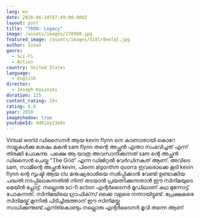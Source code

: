 ```yaml
---
lang: en
date: 2020-06-10T07:49:00.000Z
layout: post
title: "TRON: Legacy"
image: /assets/images/270960.jpg
featured_image: /assets/images/518lr8eolql.jpg
author: Sinan
genre:
  - Sci-Fi
  - Action
country: United States
language:
  - English
director:
  - Joseph Kosinski
duration: 125
content_rating: 10+
rating: 6.8
year: 2010
imageshadow: true
youtubeId: d4RiUy23e9s
---
```

Virtual world ഡിസൈനർ ആയ kevin flynn നെ കാണാതായി കൊറേ നാളുകൾക്കു ശേഷം മകൻ sam flynn തന്റെ അച്ഛൻ എന്താ സംഭവിച്ചത് എന്ന് തിരക്കി പോകുന്നു. പക്ഷെ ആ യാത്ര അവസാനിക്കുന്നത് sam ന്റെ അച്ഛൻ ഡിസൈൻ ചെയ്ത "The Grid" എന്ന ഡിജിറ്റൽ വേർഡിനകത് ആണ്. അവിടെ sam, സാമിന്റെ അച്ഛൻ kevin, പിന്നെ algorithm quorra ഇവരൊക്കെ കൂടി kevin flynn ന്റെ സൃഷ്ടി ആയ clu മനുഷ്യരാശിയെ നശിപ്പിക്കാൻ വേണ്ടി ഉണ്ടാക്കിയ പദ്ധതി നടപ്പിലാകുന്നതിൽ നിന്ന് തടയാൻ പ്രയത്നിക്കുന്നതാൻ ഈ സിനിമയുടെ മെയിൻ പ്ലോട്ട്.  നല്ലൊരു sci-fi action എന്റർടൈനർ മൂഡിലാണ് കഥ മുന്നോട്ട് പോകുന്നത്. സിനിമയിലെ ഗ്രാഫിക്‌സ് ഒക്കെ വളരെ നന്നായിട്ടുണ്ട്. പ്രേക്ഷകരെ സിനിമയ്ക് മുന്നിൽ പിടിച്ചിരുത്താന് ഈ സിനിമയ്ക്കു സാധിക്കുന്നുണ്ട്.എന്ത്കൊണ്ടും നല്ലൊരു എന്റർടൈനർ മൂവി തന്നെ ആണ്
